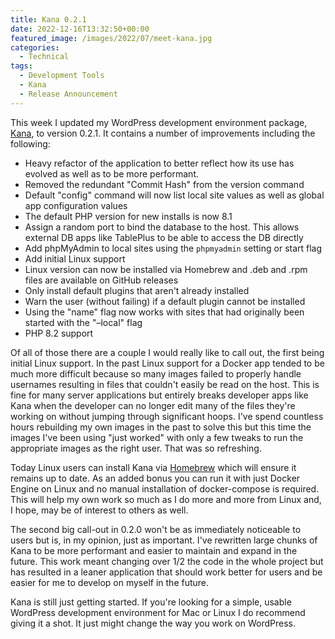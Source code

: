 ```yaml
---
title: Kana 0.2.1
date: 2022-12-16T13:32:50+00:00
featured_image: /images/2022/07/meet-kana.jpg
categories:
  - Technical
tags:
  - Development Tools
  - Kana
  - Release Announcement
---
```


This week I updated my WordPress development environment package, [Kana][1], to version 0.2.1. It contains a number of improvements including the following:

* Heavy refactor of the application to better reflect how its use has evolved as well as to be more performant.
* Removed the redundant "Commit Hash" from the version command
* Default "config" command will now list local site values as well as global app configuration values
* The default PHP version for new installs is now 8.1
 * Assign a random port to bind the database to the host. This allows external DB apps like TablePlus to be able to access the DB directly
* Add phpMyAdmin to local sites using the `phpmyadmin` setting or start flag
* Add initial Linux support
* Linux version can now be installed via Homebrew and .deb and .rpm files are available on GitHub releases
* Only install default plugins that aren't already installed
 * Warn the user (without failing) if a default plugin cannot be installed
* Using the "name" flag now works with sites that had originally been started with the "&#8211;local" flag
* PHP 8.2 support

Of all of those there are a couple I would really like to call out, the first being initial Linux support. In the past Linux support for a Docker app tended to be much more difficult because so many images failed to properly handle usernames resulting in files that couldn't easily be read on the host. This is fine for many server applications but entirely breaks developer apps like Kana when the developer can no longer edit many of the files they're working on without jumping through significant hoops. I've spend countless hours rebuilding my own images in the past to solve this but this time the images I've been using "just worked" with only a few tweaks to run the appropriate images as the right user. That was so refreshing.

Today Linux users can install Kana via [Homebrew][2] which will ensure it remains up to date. As an added bonus you can run it with just Docker Engine on Linux and no manual installation of docker-compose is required. This will help my own work so much as I do more and more from Linux and, I hope, may be of interest to others as well.

The second big call-out in 0.2.0 won't be as immediately noticeable to users but is, in my opinion, just as important. I've rewritten large chunks of Kana to be more performant and easier to maintain and expand in the future. This work meant changing over 1/2 the code in the whole project but has resulted in a leaner application that should work better for users and be easier for me to develop on myself in the future.

Kana is still just getting started. If you're looking for a simple, usable WordPress development environment for Mac or Linux I do recommend giving it a shot. It just might change the way you work on WordPress.

 [1]: https://github.com/ChrisWiegman/kana/
 [2]: https://docs.brew.sh/Homebrew-on-Linux